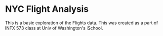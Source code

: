 # NYC Flight Analysis

This is a basic exploration of the Flights data. This was created as a part of INFX 573 class at Univ of Washington's iSchool.
